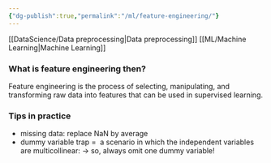 ```yaml
---
{"dg-publish":true,"permalink":"/ml/feature-engineering/"}
---
```


[[DataScience/Data preprocessing\|Data preprocessing]]
[[ML/Machine Learning\|Machine Learning]]

### What is **feature engineering** then?
Feature engineering is the process of selecting, manipulating, and transforming raw data into features that can be used in supervised learning.

### Tips in practice
- missing data: replace NaN by average
- dummy variable trap =  a scenario in which the independent variables are multicollinear:  -> so, always omit one dummy variable!